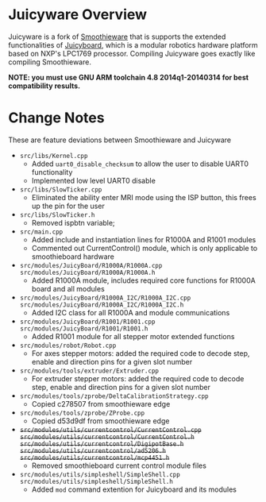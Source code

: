 # Juicyware Overview
Juicyware is a fork of [Smoothieware](https://github.com/Smoothieware/Smoothieware) that is supports the extended functionalities of [Juicyboard](http://plugg.ee), which is a modular robotics hardware platform based on NXP's LPC1769 processor. Compiling Juicyware goes exactly like compiling Smoothieware.

**NOTE: you must use GNU ARM toolchain 4.8 2014q1-20140314 for best compatibility results.**

# Change Notes
These are feature deviations between Smoothieware and Juicyware

* `src/libs/Kernel.cpp`
  * Added `uart0_disable_checksum` to allow the user to disable UART0 functionality
  * Implemented low level UART0 disable
* `src/libs/SlowTicker.cpp` 
  * Eliminated the ability enter MRI mode using the ISP button, this frees up the pin for the user 
* `src/libs/SlowTicker.h`
  * Removed ispbtn variable;
* `src/main.cpp`
  * Added include and instantiation lines for R1000A and R1001 modules
  * Commented out CurrentControl() module, which is only applicable to smoothieboard hardware
* `src/modules/JuicyBoard/R1000A/R1000A.cpp`
  `src/modules/JuicyBoard/R1000A/R1000A.h`
  * Added R1000A module, includes required core functions for R1000A board and all modules
* `src/modules/JuicyBoard/R1000A_I2C/R1000A_I2C.cpp`
  `src/modules/JuicyBoard/R1000A_I2C/R1000A_I2C.h`
  * Added I2C class for all R1000A and module communications
* `src/modules/JuicyBoard/R1001/R1001.cpp`
  `src/modules/JuicyBoard/R1001/R1001.h`
  * Added R1001 module for all stepper motor extended functions
* `src/modules/robot/Robot.cpp`
  * For axes stepper motors: added the required code to decode step, enable and direction pins for a given slot number
* `src/modules/tools/extruder/Extruder.cpp`
  * For extruder stepper motors: added the required code to decode step, enable and direction pins for a given slot number
* `src/modules/tools/zprobe/DeltaCalibrationStrategy.cpp`
  * Copied c278507 from smoothieware edge
* `src/modules/tools/zprobe/ZProbe.cpp`
  * Copied d53d9df from smoothieware edge
* <del>`src/modules/utils/currentcontrol/CurrentControl.cpp`</del>
  <del>`src/modules/utils/currentcontrol/CurrentControl.h`</del>
  <del>`src/modules/utils/currentcontrol/DigipotBase.h`</del>
  <del>`src/modules/utils/currentcontrol/ad5206.h`</del>
  <del>`src/modules/utils/currentcontrol/mcp4451.h`</del>
  * Removed smoothieboard current control module files
* `src/modules/utils/simpleshell/SimpleShell.cpp`
  `src/modules/utils/simpleshell/SimpleShell.h`
  * Added `mod` command extention for Juicyboard and its modules